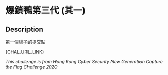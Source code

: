 爆鎖鴨第三代 (其一) 
===

## Description

第一個旗子的提交點

{CHAL_URL_LINK}

*This challenge is from Hong Kong Cyber Security New Generation Capture the Flag Challenge 2020*
